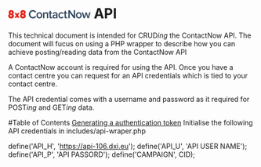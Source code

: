 
# ![ContactNow Logo Here](https://raw.githubusercontent.com/8x8-dxi/ContactNowAPI/master/images/8x8ContactNow.png) API

This technical document is intended for CRUD*ing* the ContactNow API. The document
will fucus on using a PHP wrapper to describe how you can achieve posting/reading
data from the ContactNow API

A ContactNow account is required for using the API. Once you have a contact centre
you can request for an API credentials which is tied to your contact centre.

The API credential comes with a username and password as it required for POST*ing*
and GET*ing* data.

#Table of Contents
[Generating a authentication token]()
Initialise the following API credentials in includes/api-wraper.php

define('API_H', 'https://api-106.dxi.eu');
define('API_U', 'API USER NAME');
define('API_P', 'API PASSORD');
define('CAMPAIGN', CID);